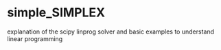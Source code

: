 # simple_SIMPLEX

explanation of the scipy linprog solver and basic examples to understand linear programming
